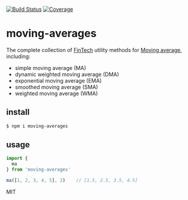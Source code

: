 [![Build Status](https://travis-ci.org/kaelzhang/moving-averages.svg?branch=master)](https://travis-ci.org/kaelzhang/moving-averages)
[![Coverage](https://codecov.io/gh/kaelzhang/moving-averages/branch/master/graph/badge.svg)](https://codecov.io/gh/kaelzhang/moving-averages)
<!-- optional npm version
[![NPM version](https://badge.fury.io/js/moving-averages.svg)](http://badge.fury.io/js/moving-averages)
-->
<!-- optional npm downloads
[![npm module downloads per month](http://img.shields.io/npm/dm/moving-averages.svg)](https://www.npmjs.org/package/moving-averages)
-->
<!-- optional dependency status
[![Dependency Status](https://david-dm.org/kaelzhang/moving-averages.svg)](https://david-dm.org/kaelzhang/moving-averages)
-->

# moving-averages

The complete collection of [FinTech](https://en.wikipedia.org/wiki/Financial_technology) utility methods for [Moving average](https://en.wikipedia.org/wiki/Moving_average), including:

- simple moving average (MA)
- dynamic weighted moving average (DMA)
- exponential moving average (EMA)
- smoothed moving average (SMA)
- weighted moving average (WMA)

## install

```sh
$ npm i moving-averages
```

## usage

```js
import {
  ma
} from 'moving-averages'

ma([1, 2, 3, 4, 5], 2)    // [1.5, 2.5, 3.5, 4.5]
```


MIT
